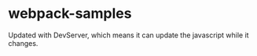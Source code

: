 # webpack-samples
Updated with DevServer, which means it can update the javascript while it changes.
